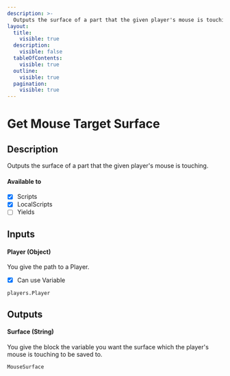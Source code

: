 ```yaml
---
description: >-
  Outputs the surface of a part that the given player's mouse is touching.
layout:
  title:
    visible: true
  description:
    visible: false
  tableOfContents:
    visible: true
  outline:
    visible: true
  pagination:
    visible: true
---
```


# Get Mouse Target Surface

## Description

Outputs the surface of a part that the given player's mouse is touching.

#### Available to

* [x] Scripts
* [x] LocalScripts
* [ ] Yields

## Inputs

#### Player (Object)

You give the path to a Player.

* [x] Can use Variable

```
players.Player
```

## Outputs

#### Surface (String)
You give the block the variable you want the surface which the player's mouse is touching to be saved to.
```
MouseSurface
```
